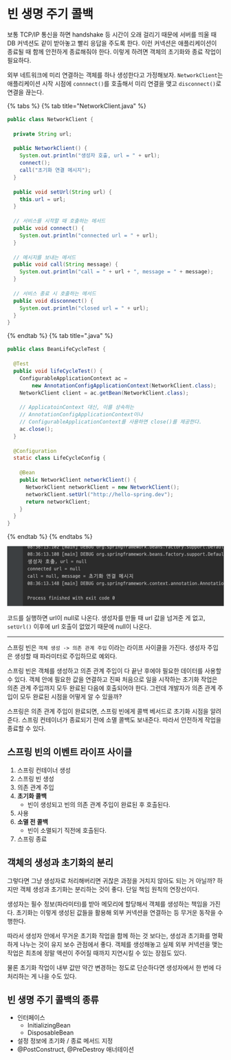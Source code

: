 # 빈 생명 주기 콜백

보통 TCP/IP 통신을 하면 handshake 등 시간이 오래 걸리기 때문에 서버를 띄울 때 DB 커넥션도 같이 받아놓고 빨리 응답을 주도록 한다. 이런 커넥션은 애플리케이션이
종료될 때 함께 안전하게 종료해줘야 한다. 이렇게 하려면 객체의 초기화와 종료 작업이 필요하다.

외부 네트워크에 미리 연결하는 객체를 하나 생성한다고 가정해보자. `NetworkClient`는 애플리케이션 시작 시점에 `connnect()`를 호출해서 미리 연결을
맺고 `disconnect()`로 연결을 끊는다.

{% tabs %} {% tab title="NetworkClient.java" %}

```java
public class NetworkClient {

  private String url;

  public NetworkClient() {
    System.out.println("생성자 호출, url = " + url);
    connect();
    call("초기화 연결 메시지");
  }

  public void setUrl(String url) {
    this.url = url;
  }

  // 서비스를 시작할 때 호출하는 메서드
  public void connect() {
    System.out.println("connected url = " + url);
  }

  // 메시지를 보내는 메서드
  public void call(String message) {
    System.out.println("call = " + url + ", message = " + message);
  }

  // 서비스 종료 시 호출하는 메서드
  public void disconnect() {
    System.out.println("closed url = " + url);
  }
}

```

{% endtab %} {% tab title=".java" %}

```java
public class BeanLifeCycleTest {

  @Test
  public void lifeCycleTest() {
    ConfigurableApplicationContext ac =
        new AnnotationConfigApplicationContext(NetworkClient.class);
    NetworkClient client = ac.getBean(NetworkClient.class);

    // ApplicatoinContext 대신, 이를 상속하는
    // AnnotationConfigApplicationContext이나
    // ConfigurableApplicationContext를 사용하면 close()를 제공한다.
    ac.close();
  }

  @Configuration
  static class LifeCycleConfig {

    @Bean
    public NetworkClient networkClient() {
      NetworkClient networkClient = new NetworkClient();
      networkClient.setUrl("http://hello-spring.dev");
      return networkClient;
    }
  }
}
```

{% endtab %} {% endtabs %}

![](../../.gitbook/assets/kimyounghan-spring-core-principle/08/screenshot%202021-04-13%20오전%208.36.14.png)

코드를 실행하면 url이 null로 나온다. 생성자를 만들 때 url 값을 넘겨준 게 없고, `setUrl()` 이후에 url 호출이 없었기 때문에 null이 나온다.

---

스프링 빈은 `객체 생성 -> 의존 관계 주입` 이라는 라이프 사이클을 가진다. 생성자 주입은 생성할 때 파라미터로 주입하므로 예외다.

스프링 빈은 객체를 생성하고 의존 관계 주입이 다 끝난 후에야 필요한 데이터를 사용할 수 있다. 객체 안에 필요한 값을 연결하고 진짜 처음으로 일을 시작하는 초기화 작업은 의존
관계 주입까지 모두 완료된 다음에 호출되어야 한다. 그런데 개발자가 의존 관계 주입이 모두 완료된 시점을 어떻게 알 수 있을까?

스프링은 의존 관계 주입이 완료되면, 스프링 빈에게 콜백 베서드로 초기화 시점을 알려준다. 스프링 컨테이너가 종료되기 전에 소멸 콜백도 보내준다. 따라서 안전하게 작업을 종료할 수
있다.

## 스프링 빈의 이벤트 라이프 사이클

1. 스프링 컨테이너 생성
2. 스프링 빈 생성
3. 의존 관계 주입
4. **초기화 콜백**
    - 빈이 생성되고 빈의 의존 관계 주입이 완료된 후 호출된다.
5. 사용
6. **소멸 전 콜백**
    - 빈이 소멸되기 직전에 호출된다.
7. 스프링 종료

## 객체의 생성과 초기화의 분리

그렇다면 그냥 생성자로 처리해버리면 귀찮은 과정을 거치지 않아도 되는 거 아닐까? 하지만 객체 생성과 초기화는 분리하는 것이 좋다. 단일 책임 원칙의 연장선이다.

생성자는 필수 정보(파라미터)를 받아 메모리에 할당해서 객체를 생성하는 책임을 가진다. 초기화는 이렇게 생성된 값들을 활용해 외부 커넥션을 연결하는 등 무거운 동작을 수행한다.

따라서 생성자 안에서 무거운 초기화 작업을 함께 하는 것 보다는, 생성과 초기화를 명확하게 나누는 것이 유지 보수 관점에서 좋다. 객체를 생성해놓고 실제 외부 커넥션을 맺는 작업은 최초에 정말 액션이 주어질 때까지 지연시킬 수 있는 장점도 있다.

물론 초기화 작업이 내부 값만 약간 변경하는 정도로 단순하다면 생성자에서 한 번에 다 처리하는 게 나을 수도 있다.

## 빈 생명 주기 콜백의 종류

- 인터페이스
   - InitializingBean
   - DisposableBean
- 설정 정보에 초기화 / 종료 메서드 지정
- @PostConstruct, @PreDestroy 애너테이션
